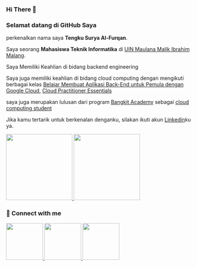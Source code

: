 ### Hi There 👋
### Selamat datang di GitHub Saya
perkenalkan nama saya **Tengku Surya Al-Furqan**.

Saya seorang **Mahasiswa Teknik Informatika** di [UIN Maulana Malik Ibrahim Malang](https://uin-malang.ac.id/).

Saya Memiliki Keahlian di bidang backend engineering 

Saya juga memiliki keahlian di bidang cloud computing dengan mengikuti berbagai kelas [Belajar Membuat Aplikasi Back-End untuk Pemula dengan Google Cloud](https://www.dicoding.com/certificates/EYX474GNWXDL), [Cloud Practitioner Essentials](https://www.dicoding.com/certificates/07Z65D4RRXQR)

saya juga merupakan lulusan dari program [Bangkit Academy](https://grow.google/intl/id_id/bangkit/) sebagai [cloud computing student](https://drive.google.com/file/d/1M0UcIT2KfUybtm4gtIaUgrVW4rcAH2GQ/view?usp=sharing) 

Jika kamu tertarik untuk berkenalan denganku, silakan ikuti akun [Linkedin](https://www.linkedin.com/in/tengku-surya-701619209/)ku ya.

<p align="left">
<a href="https://github.com/suryun-ni">
  <img height="180em" src="https://github-readme-stats-eight-theta.vercel.app/api?username=suryun-ni&show_icons=true&theme=algolia&include_all_commits=true&count_private=true"/>
  <img height="180em" src="https://github-readme-stats-eight-theta.vercel.app/api/top-langs/?username=suryun-ni&layout=compact&langs_count=8&theme=algolia"/>
</a>
</p>

### 💬 Connect with me  
<p align="left">
<a href="tengkusurya29@gmail.com">
  <img height="100em" src="https://img.icons8.com/color/344/gmail--v1.png"/>
</a>
  <a href="https://www.linkedin.com/in/tengku-surya-701619209/">
  <img height="100em" src="https://img.icons8.com/color/344/linkedin-circled--v1.png"/>
</a>
  </a>
  <a href="https://www.youtube.com/channel/UC58s2bMjhAXSZMTWMInguSQ">
  <img height="100em" src="https://img.icons8.com/color/344/youtube-play.png"/>
</a>
</p>

<!-- **suryun-ni/suryun-ni** is a ✨ _special_ ✨ repository because its `README.md` (this file) appears on your GitHub profile.

Here are some ideas to get you started:

- 🔭 I’m currently working on ...
- 🌱 I’m currently learning ...
- 👯 I’m looking to collaborate on ...
- 🤔 I’m looking for help with ...
- 💬 Ask me about ...
- 📫 How to reach me: ...
- 😄 Pronouns: ...
- ⚡ Fun fact: ...
--!>
